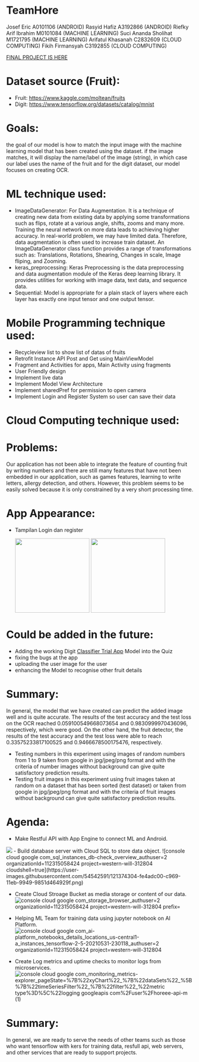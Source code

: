 # TeamHore
Josef Eric A0101106 (ANDROID)
Rasyid Hafiz A3192866 (ANDROID)
Riefky Arif Ibrahim M0101084 (MACHINE LEARNING)
Suci Ananda Sholihat M1721795 (MACHINE LEARNING)
Arifatul Khasanah C2832609 (CLOUD COMPUTING)
Fikih Firmansyah C3192855 (CLOUD COMPUTING)

[FINAL PROJECT IS HERE](https://github.com/joseferic/TeamHore/tree/main/Mobile%20Development/PastiinUI)

# Dataset source (Fruit):
 - Fruit: https://www.kaggle.com/moltean/fruits
 - Digit: https://www.tensorflow.org/datasets/catalog/mnist

# Goals:
the goal of our model is how to match the input image with the machine learning model that has been created using the dataset. if the image matches, it will display the name/label of the image (string), in which case our label uses the name of the fruit and for the digit dataset, our model focuses on creating OCR.

# ML technique used:
 - ImageDataGenerator: For Data Augmentation. It is a technique of creating new data from existing data by applying some transformations such as flips, rotate at a various angle, shifts, zooms and many more. Training the neural network on more data leads to achieving higher accuracy. In real-world problem, we may have limited data. Therefore, data augmentation is often used to increase train dataset. An ImageDataGenerator class function provides a range of transformations such as: Translations, Rotations, Shearing, Changes in scale, Image fliping, and Zooming.
 - keras_preprocessing: Keras Preprocessing is the data preprocessing and data augmentation module of the Keras deep learning library. It provides utilities for working with image data, text data, and sequence data.
 - Sequential: Model is appropriate for a plain stack of layers where each layer has exactly one input tensor and one output tensor.

# Mobile Programming technique used:
- Recycleview list to show list of datas of fruits
- Retrofit Instance API Post and Get using MainViewModel
- Fragment and Activities for apps, Main Activity using fragments 
- User Friendly design
- Implement live data
- Implement Model View Architecture
- Implement sharedPref for permission to open camera
- Implement Login and Register System so user can save their data

# Cloud Computing technique used:

# Problems:
Our application has not been able to integrate the feature of counting fruit by writing numbers and there are still many features that have not been embedded in our application, such as games features, learning to write letters, allergy detection, and others. However, this problem seems to be easily solved because it is only constrained by a very short processing time.

# App Appearance:
 - Tampilan Login dan register
 
    <img src="https://user-images.githubusercontent.com/80331973/121385638-7cf84700-c973-11eb-97de-90344630cde9.png" width="200"> <img src="https://user-images.githubusercontent.com/80331973/121385668-841f5500-c973-11eb-8e3b-b7ff6b77c5e8.png" width="200">

# Could be added in the future:
 - Adding the working Digit [Classifier Trial App](https://github.com/joseferic/TeamHore/tree/main/Mobile%20Development/digit_classifier) Model into the Quiz 
 - fixing the bugs at the app
 - uploading the user image for the user
 - enhancing the Model to recognise other fruit details 

# Summary:
In general, the model that we have created can predict the added image well and is quite accurate. The results of the test accuracy and the test loss on the OCR reached 0.059100549668073654 and 0.9830999970436096, respectively, which were good. On the other hand, the fruit detector, the results of the test accuracy and the test loss were able to reach 0.33575233817100525 and 0.9466678500175476, respectively.

 - Testing numbers in this experiment using images of random numbers from 1 to 9 taken from google in jpg/jpeg/png format and with the criteria of number images without background can give quite satisfactory prediction results.
 - Testing fruit images in this experiment using fruit images taken at random on a dataset that has been sorted (test dataset) or taken from google in jpg/jpeg/png format and with the criteria of fruit images without background can give quite satisfactory prediction results.

# Agenda:
 -  Make Restful API with App Engine to connect ML and Android.
<img src="https://user-images.githubusercontent.com/54542591/121374228-eecb9300-c969-11eb-9646-f8e6010cd57f.png" >
 -  Build database server with Cloud SQL to store data object.
![console cloud google com_sql_instances_db-check_overview_authuser=2 organizationId=112315058424 project=western-will-312804 cloudshell=true](https://user-images.githubusercontent.com/54542591/121374304-fe4adc00-c969-11eb-9949-9851d464929f.png)

 -  Create Cloud Stroage Bucket as media storage or content of our data.
![console cloud google com_storage_browser_authuser=2 organizationId=112315058424 project=western-will-312804 prefix=](https://user-images.githubusercontent.com/54542591/121374362-09057100-c96a-11eb-92b3-b9b3ed50411f.png)

 -  Helping ML Team for training data using jupyter notebook on AI Platform.
![console cloud google com_ai-platform_notebooks_details_locations_us-central1-a_instances_tensorflow-2-5-20210531-230118_authuser=2 organizationId=112315058424 project=western-will-312804](https://user-images.githubusercontent.com/54542591/121374433-16226000-c96a-11eb-9651-0e40b4bf16c0.png)

 -  Create Log metrics and uptime checks to monitor logs from microservices.
![console cloud google com_monitoring_metrics-explorer_pageState=%7B%22xyChart%22_%7B%22dataSets%22_%5B%7B%22timeSeriesFilter%22_%7B%22filter%22_%22metric type%3D%5C%22logging googleapis com%2Fuser%2Fhoreee-api-m (1)](https://user-images.githubusercontent.com/54542591/121374509-25a1a900-c96a-11eb-8781-eee5136b4bf1.png)


# Summary:
In general, we are ready to serve the needs of other teams such as those who want tensorflow with kers for training data, resfull api, web servers, and other services that are ready to support projects.
